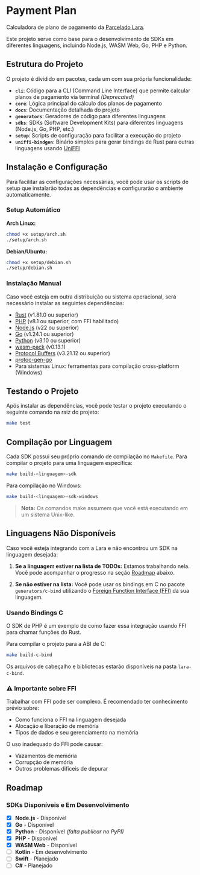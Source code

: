 # Payment Plan

Calculadora de plano de pagamento da [Parcelado Lara](https://parceladolara.com.br).

Este projeto serve como base para o desenvolvimento de SDKs em diferentes linguagens, incluindo Node.js, WASM Web, Go, PHP e Python.

## Estrutura do Projeto

O projeto é dividido em pacotes, cada um com sua própria funcionalidade:

- **`cli`**: Código para a CLI (Command Line Interface) que permite calcular planos de pagamento via terminal *(Deprecated)*
- **`core`**: Lógica principal do cálculo dos planos de pagamento
- **`docs`**: Documentação detalhada do projeto
- **`generators`**: Geradores de código para diferentes linguagens
- **`sdks`**: SDKs (Software Development Kits) para diferentes linguagens (Node.js, Go, PHP, etc.)
- **`setup`**: Scripts de configuração para facilitar a execução do projeto
- **`uniffi-bindgen`**: Binário simples para gerar bindings de Rust para outras linguagens usando [UniFFI](https://github.com/mozilla/uniffi-rs)

## Instalação e Configuração

Para facilitar as configurações necessárias, você pode usar os scripts de setup que instalarão todas as dependências e configurarão o ambiente automaticamente.

### Setup Automático

**Arch Linux:**
```bash
chmod +x setup/arch.sh
./setup/arch.sh
```

**Debian/Ubuntu:**
```bash
chmod +x setup/debian.sh
./setup/debian.sh
```

### Instalação Manual

Caso você esteja em outra distribuição ou sistema operacional, será necessário instalar as seguintes dependências:

- [Rust](https://www.rust-lang.org/tools/install) (v1.81.0 ou superior)
- [PHP](https://www.php.net/downloads) (v8.1 ou superior, com FFI habilitado)
- [Node.js](https://nodejs.org/en/download/) (v22 ou superior)
- [Go](https://go.dev/doc/install) (v1.24.1 ou superior)
- [Python](https://www.python.org/downloads/) (v3.10 ou superior)
- [wasm-pack](https://rustwasm.github.io/) (v0.13.1)
- [Protocol Buffers](https://protobuf.dev/) (v3.21.12 ou superior)
- [protoc-gen-go](https://github.com/protocolbuffers/protobuf-go)
- Para sistemas Linux: ferramentas para compilação cross-platform (Windows)

## Testando o Projeto

Após instalar as dependências, você pode testar o projeto executando o seguinte comando na raiz do projeto:

```bash
make test
```

## Compilação por Linguagem

Cada SDK possui seu próprio comando de compilação no `Makefile`. Para compilar o projeto para uma linguagem específica:

```bash
make build-<linguagem>-sdk
```

Para compilação no Windows:
```bash
make build-<linguagem>-sdk-windows
```

> **Nota:** Os comandos make assumem que você está executando em um sistema Unix-like.

## Linguagens Não Disponíveis

Caso você esteja integrando com a Lara e não encontrou um SDK na linguagem desejada:

1. **Se a linguagem estiver na lista de TODOs:** Estamos trabalhando nela. Você pode acompanhar o progresso na seção [Roadmap](#roadmap) abaixo.

2. **Se não estiver na lista:** Você pode usar os bindings em C no pacote `generators/c-bind` utilizando o [Foreign Function Interface (FFI)](https://en.wikipedia.org/wiki/Foreign_function_interface) da sua linguagem.

### Usando Bindings C

O SDK de PHP é um exemplo de como fazer essa integração usando FFI para chamar funções do Rust.

Para compilar o projeto para a ABI de C:

```bash
make build-c-bind
```

Os arquivos de cabeçalho e bibliotecas estarão disponíveis na pasta `lara-c-bind`.

### ⚠️ Importante sobre FFI

Trabalhar com FFI pode ser complexo. É recomendado ter conhecimento prévio sobre:
- Como funciona o FFI na linguagem desejada
- Alocação e liberação de memória
- Tipos de dados e seu gerenciamento na memória

O uso inadequado do FFI pode causar:
- Vazamentos de memória
- Corrupção de memória
- Outros problemas difíceis de depurar

## Roadmap

### SDKs Disponíveis e Em Desenvolvimento

- [x] **Node.js** - Disponível
- [x] **Go** - Disponível
- [x] **Python** - Disponível *(falta publicar no PyPI)*
- [x] **PHP** - Disponível
- [x] **WASM Web** - Disponível
- [ ] **Kotlin** - Em desenvolvimento
- [ ] **Swift** - Planejado
- [ ] **C#** - Planejado